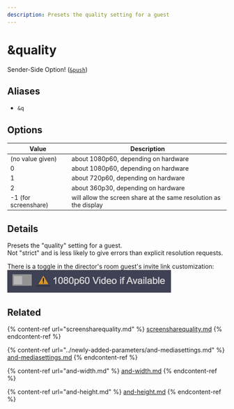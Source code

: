 ```yaml
---
description: Presets the quality setting for a guest
---
```


# \&quality

Sender-Side Option! ([`&push`](push.md))

## Aliases

* `&q`

## Options

| Value                | Description                                                       |
| -------------------- | ----------------------------------------------------------------- |
| (no value given)     | about 1080p60, depending on hardware                              |
| 0                    | about 1080p60, depending on hardware                              |
| 1                    | about 720p60, depending on hardware                               |
| 2                    | about 360p30, depending on hardware                               |
| -1 (for screenshare) | will allow the screen share at the same resolution as the display |

## Details

Presets the "quality" setting for a guest.\
Not "strict" and is less likely to give errors than explicit resolution requests.

There is a toggle in the director's room guest's invite link customization:\
![](<../.gitbook/assets/image (98) (1).png>)

## Related

{% content-ref url="screensharequality.md" %}
[screensharequality.md](screensharequality.md)
{% endcontent-ref %}

{% content-ref url="../newly-added-parameters/and-mediasettings.md" %}
[and-mediasettings.md](../newly-added-parameters/and-mediasettings.md)
{% endcontent-ref %}

{% content-ref url="and-width.md" %}
[and-width.md](and-width.md)
{% endcontent-ref %}

{% content-ref url="and-height.md" %}
[and-height.md](and-height.md)
{% endcontent-ref %}
